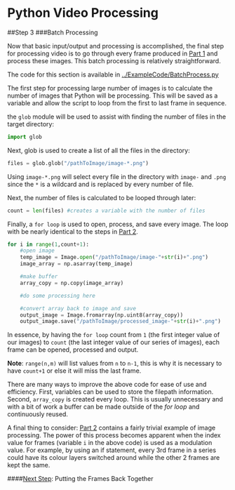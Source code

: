 # Python Video Processing
##Step 3
###Batch Processing

Now that basic input/output and processing is accomplished, the final step for processing video is to go through every frame produced in [Part 1](https://github.com/sabjorn/PythonVideoTutorial/blob/master/tutorial/Part1-SplitVideo.md) and process these images. This batch processing is relatively straightforward.


The code for this section is available in [../ExampleCode/BatchProcess.py](https://github.com/sabjorn/PythonVideoTutorial/blob/master/ExampleCode/BatchProcess.py)

The first step for processing large number of images is to calculate the number of images that Python will be processing. This will be saved as a variable and allow the script to loop from the first to last frame in sequence.

the `glob` module will be used to assist with finding the number of files in the target directory:
```python
import glob
```

Next, glob is used to create a list of all the files in the directory:

```python
files = glob.glob("/pathToImage/image-*.png")
```

Using `image-*.png` will select every file in the directory with `image-` and `.png` since the `*` is a wildcard and is replaced by every number of file.

Next, the number of files is calculated to be looped through later:

```python
count = len(files) #creates a variable with the number of files
```

Finally, a `for loop` is used to open, process, and save every image. The loop with be nearly identical to the steps in [Part 2](https://github.com/sabjorn/PythonVideoTutorial/blob/master/Tutorial/Part2-BasicImageProcessing.md).

```python
for i in range(1,count+1):
	#open image
	temp_image = Image.open("/pathToImage/image-"+str(i)+".png")
	image_array = np.asarray(temp_image)

	#make buffer
	array_copy = np.copy(image_array)

	#do some processing here

	#convert array back to image and save
	output_image = Image.fromarray(np.uint8(array_copy))
	output_image.save("/pathToImage/processed_image-"+str(i)+".png")
```

In essence, by having the `for loop` count from `1` (the first integer value of our images) to `count` (the last integer value of our series of images), each frame can be opened, processed and output.

**Note**: `range(n,m)` will list values from `n` to `n-1`, this is why it is necessary to have `count+1` or else it will miss the last frame.

There are many ways to improve the above code for ease of use and efficiency. First, variables can be used to store the filepath information. Second, `array_copy` is created every loop. This is usually unnecessary and with a bit of work a buffer can be made outside of the *for loop* and continuously reused.

A final thing to consider: [Part 2](https://github.com/sabjorn/PythonVideoTutorial/blob/master/Tutorial/Part2-BasicImageProcessing.md) contains a fairly trivial example of image processing. The power of this process becomes apparent when the index value for frames (variable `i` in the above code) is used as a modulation value. For example, by using an if statement, every 3rd frame in a series could have its colour layers switched around while the other 2 frames are kept the same.

####[Next Step](https://github.com/sabjorn/PythonVideoTutorial/blob/master/Tutorial/Part4-CombiningFrames.md): Putting the Frames Back Together